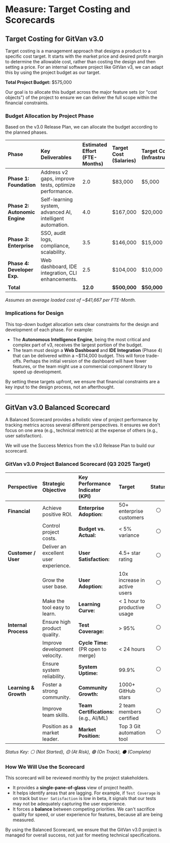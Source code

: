 # Measure: Target Costing and Scorecards

## Target Costing for GitVan v3.0

Target costing is a management approach that designs a product to a specific cost target. It starts with the market price and desired profit margin to determine the allowable cost, rather than costing the design and then setting a price. For an internal software project like GitVan v3, we can adapt this by using the project budget as our target.

**Total Project Budget:** $575,000

Our goal is to allocate this budget across the major feature sets (or "cost objects") of the project to ensure we can deliver the full scope within the financial constraints.

### Budget Allocation by Project Phase

Based on the v3.0 Release Plan, we can allocate the budget according to the planned phases.

| Phase | Key Deliverables | Estimated Effort (FTE-Months) | Target Cost (Salaries) | Target Cost (Infrastructure) | Total Target Cost |
| :--- | :--- | :--- | :--- | :--- | :--- |
| **Phase 1: Foundation** | Address v2 gaps, improve tests, optimize performance. | 2.0 | $83,000 | $5,000 | **$88,000** |
| **Phase 2: Autonomic Engine** | Self-learning system, advanced AI, intelligent automation. | 4.0 | $167,000 | $20,000 | **$187,000** |
| **Phase 3: Enterprise** | SSO, audit logs, compliance, scalability. | 3.5 | $146,000 | $15,000 | **$161,000** |
| **Phase 4: Developer Exp.** | Web dashboard, IDE integration, CLI enhancements. | 2.5 | $104,000 | $10,000 | **$114,000** |
| **Total** | | **12.0** | **$500,000** | **$50,000** | **$575,000** |

*Assumes an average loaded cost of ~$41,667 per FTE-Month.*

### Implications for Design

This top-down budget allocation sets clear constraints for the design and development of each phase. For example:

*   The **Autonomous Intelligence Engine**, being the most critical and complex part of v3, receives the largest portion of the budget.
*   The team must design a **Web Dashboard** and **IDE Integration** (Phase 4) that can be delivered within a ~$114,000 budget. This will force trade-offs. Perhaps the initial version of the dashboard will have fewer features, or the team might use a commercial component library to speed up development.

By setting these targets upfront, we ensure that financial constraints are a key input to the design process, not an afterthought.

---

## GitVan v3.0 Balanced Scorecard

A Balanced Scorecard provides a holistic view of project performance by tracking metrics across several different perspectives. It ensures we don't focus on one area (e.g., technical metrics) at the expense of others (e.g., user satisfaction).

We will use the Success Metrics from the v3.0 Release Plan to build our scorecard.

### GitVan v3.0 Project Balanced Scorecard (Q3 2025 Target)

| Perspective | Strategic Objective | Key Performance Indicator (KPI) | Target | Status |
| :--- | :--- | :--- | :--- | :---: |
| **Financial** | Achieve positive ROI. | **Enterprise Adoption:** | 50+ enterprise customers | ⚪ |
| | Control project costs. | **Budget vs. Actual:** | < 5% variance | ⚪ |
| **Customer / User** | Deliver an excellent user experience. | **User Satisfaction:** | 4.5+ star rating | ⚪ |
| | Grow the user base. | **User Adoption:** | 10x increase in active users | ⚪ |
| | Make the tool easy to learn. | **Learning Curve:** | < 1 hour to productive usage | ⚪ |
| **Internal Process** | Ensure high product quality. | **Test Coverage:** | > 95% | ⚪ |
| | Improve development velocity. | **Cycle Time:** (PR open to merge) | < 24 hours | ⚪ |
| | Ensure system reliability. | **System Uptime:** | 99.9% | ⚪ |
| **Learning & Growth** | Foster a strong community. | **Community Growth:** | 1000+ GitHub stars | ⚪ |
| | Improve team skills. | **Team Certifications:** (e.g., AI/ML) | 2 team members certified | ⚪ |
| | Position as a market leader. | **Market Position:** | Top 3 Git automation tool | ⚪ |

*Status Key: ⚪ (Not Started), 🟡 (At Risk), 🟢 (On Track), ⚫ (Complete)*

### How We Will Use the Scorecard

This scorecard will be reviewed monthly by the project stakeholders.

*   It provides a **single-pane-of-glass** view of project health.
*   It helps identify areas that are lagging. For example, if `Test Coverage` is on track but `User Satisfaction` is low in beta, it signals that our tests may not be adequately capturing the user experience.
*   It forces a **balance** between competing priorities. We can't sacrifice quality for speed, or user experience for features, because all are being measured.

By using the Balanced Scorecard, we ensure that the GitVan v3.0 project is managed for overall success, not just for meeting technical specifications.
